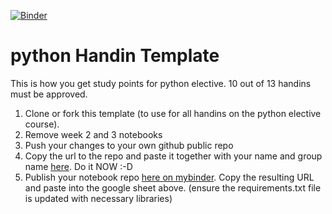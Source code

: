 [![Binder](https://mybinder.org/badge_logo.svg)](https://mybinder.org/v2/gh/datsoftlyngby/python_handin_template/master)
# python Handin Template
This is how you get study points for python elective. 10 out of 13 handins must be approved.
1. Clone or fork this template (to use for all handins on the python elective course).
2. Remove week 2 and 3 notebooks
3. Push your changes to your own github public repo
4. Copy the url to the repo and paste it together with your name and group name [here](https://docs.google.com/spreadsheets/d/1MRSlrN6mhxOxSuAYxP51F1lmYHcaF_OYs1H1HdpoPWY/edit?usp=sharing). Do it NOW :-D
5. Publish your notebook repo [here on mybinder](https://mybinder.org/). Copy the resulting URL and paste into the google sheet above. (ensure the requirements.txt file is updated with necessary libraries)
